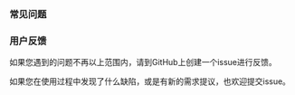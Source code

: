 ### 常见问题




### 用户反馈

如果您遇到的问题不再以上范围内，请到GitHub上创建一个issue进行反馈。

如果您在使用过程中发现了什么缺陷，或是有新的需求提议，也欢迎提交issue。
